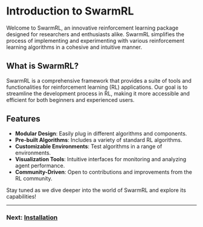 # Introduction to SwarmRL

Welcome to SwarmRL, an innovative reinforcement learning package designed for researchers and enthusiasts alike. SwarmRL simplifies the process of implementing and experimenting with various reinforcement learning algorithms in a cohesive and intuitive manner.

## What is SwarmRL?

SwarmRL is a comprehensive framework that provides a suite of tools and functionalities for reinforcement learning (RL) applications. Our goal is to streamline the development process in RL, making it more accessible and efficient for both beginners and experienced users.

## Features

- **Modular Design**: Easily plug in different algorithms and components.
- **Pre-built Algorithms**: Includes a variety of standard RL algorithms.
- **Customizable Environments**: Test algorithms in a range of environments.
- **Visualization Tools**: Intuitive interfaces for monitoring and analyzing agent performance.
- **Community-Driven**: Open to contributions and improvements from the RL community.

Stay tuned as we dive deeper into the world of SwarmRL and explore its capabilities!

---

### Next: [Installation](installation.md)
